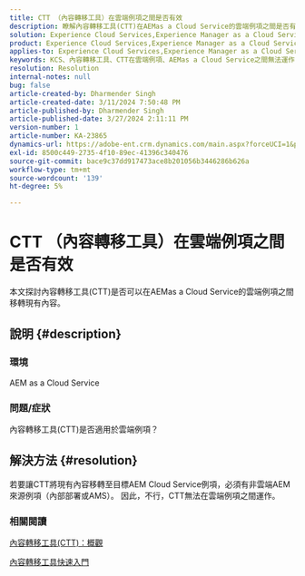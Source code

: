 ```yaml
---
title: CTT （內容轉移工具）在雲端例項之間是否有效
description: 瞭解內容轉移工具(CTT)在AEMas a Cloud Service的雲端例項之間是否有效。
solution: Experience Cloud Services,Experience Manager as a Cloud Service
product: Experience Cloud Services,Experience Manager as a Cloud Service
applies-to: Experience Cloud Services,Experience Manager as a Cloud Service
keywords: KCS、內容轉移工具、CTT在雲端例項、AEMas a Cloud Service之間無法運作
resolution: Resolution
internal-notes: null
bug: false
article-created-by: Dharmender Singh
article-created-date: 3/11/2024 7:50:48 PM
article-published-by: Dharmender Singh
article-published-date: 3/27/2024 2:11:11 PM
version-number: 1
article-number: KA-23865
dynamics-url: https://adobe-ent.crm.dynamics.com/main.aspx?forceUCI=1&pagetype=entityrecord&etn=knowledgearticle&id=f8280fa6-e0df-ee11-904c-6045bd05e816
exl-id: 8500c449-2735-4f10-89ec-41396c340476
source-git-commit: bace9c37dd917473ace8b201056b3446286b626a
workflow-type: tm+mt
source-wordcount: '139'
ht-degree: 5%

---
```


# CTT （內容轉移工具）在雲端例項之間是否有效


本文探討內容轉移工具(CTT)是否可以在AEMas a Cloud Service的雲端例項之間移轉現有內容。

## 說明 {#description}


### 環境

AEM as a Cloud Service

### 問題/症狀

內容轉移工具(CTT)是否適用於雲端例項？


## 解決方法 {#resolution}


若要讓CTT將現有內容移轉至目標AEM Cloud Service例項，必須有非雲端AEM來源例項（內部部署或AMS）。 因此，不行，CTT無法在雲端例項之間運作。

### 相關閱讀

[內容轉移工具(CTT)：概觀](https://experienceleague.adobe.com/en/docs/experience-manager-cloud-service/content/migration-journey/cloud-migration/content-transfer-tool/overview-content-transfer-tool)

[內容轉移工具快速入門](https://experienceleague.adobe.com/docs/experience-manager-cloud-service/content/migration-journey/cloud-migration/content-transfer-tool/getting-started-content-transfer-tool.html?lang=en)
